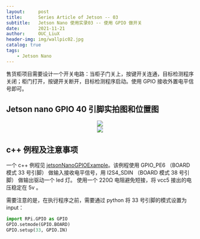 ```yaml
---
layout:     post
title:      Series Article of Jetson -- 03
subtitle:   Jetson Nano 使用实录03 -- 使用 GPIO 做开关         
date:       2021-11-21
author:     OUC_LiuX
header-img: img/wallpic02.jpg
catalog: true
tags:
    - Jetson Nano
---     
```

售货柜项目需要设计一个开关电路：当柜子门关上，按键开关连通，目标检测程序关闭；柜门打开，按键开关断开，目标检测程序启动。使用 GPIO 接收外置电平信号即可。          

## Jetson nano GPIO 40 引脚实拍图和位置图          
<div align=center><img src="https://raw.githubusercontent.com/OUCliuxiang/OUCliuxiang.github.io/master/img/jetson/jetson03.jpg"></div>       

<div align=center><img src="https://raw.githubusercontent.com/OUCliuxiang/OUCliuxiang.github.io/master/img/jetson/jetson04.png"></div>       

## c++ 例程及注意事项        

一个 c++ 例程见 [jetsonNanoGPIOExample](https://github.com/OUCliuxiang/jetsonNanoGPIOExample/tree/main)。该例程使用 GPIO_PE6 （BOARD 模式 33 号引脚） 做输入接收电平信号，用 I2S4_SDIN （BOARD 模式 38 号引脚） 做输出驱动一个 led 灯。 使用一个 220Ω 电阻避免短接，将 vcc5 接出的电压稳定在 5v 。           

需要注意的是，在执行程序之前，需要通过 python 将 33 号引脚的模式设置为 input：       
```python    
import RPi.GPIO as GPIO        
GPIO.setmode(GPIO.BOARD)
GPIO.setup(33, GPIO.IN)
```